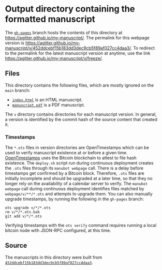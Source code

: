 # Output directory containing the formatted manuscript

The [`gh-pages`](https://github.com/agitter/my-manuscript/tree/gh-pages) branch hosts the contents of this directory at <https://agitter.github.io/my-manuscript/>.
The permalink for this webpage version is <https://agitter.github.io/my-manuscript/v/452ddcebf15b183dd3dec9cb5f89af027cc4daa3/>.
To redirect to the permalink for the latest manuscript version at anytime, use the link <https://agitter.github.io/my-manuscript/v/freeze/>.

## Files

This directory contains the following files, which are mostly ignored on the `main` branch:

+ [`index.html`](index.html) is an HTML manuscript.
+ [`manuscript.pdf`](manuscript.pdf) is a PDF manuscript.

The `v` directory contains directories for each manuscript version.
In general, a version is identified by the commit hash of the source content that created it.

### Timestamps

The `*.ots` files in version directories are OpenTimestamps which can be used to verify manuscript existence at or before a given time.
[OpenTimestamps](https://opentimestamps.org/) uses the Bitcoin blockchain to attest to file hash existence.
The `deploy.sh` script run during continuous deployment creates the `.ots` files through its `manubot webpage` call.
There is a delay before timestamps get confirmed by a Bitcoin block.
Therefore, `.ots` files are initially incomplete and should be upgraded at a later time, so that they no longer rely on the availability of a calendar server to verify.
The `manubot webpage` call during continuous deployment identifies files matched by `webpage/v/**/*.ots` and attempts to upgrade them.
You can also manually upgrade timestamps, by running the following in the `gh-pages` branch:

```shell
ots upgrade v/*/*.ots
rm v/*/*.ots.bak
git add v/*/*.ots
```

Verifying timestamps with the `ots verify` command requires running a local bitcoin node with JSON-RPC configured, at this time.

## Source

The manuscripts in this directory were built from
[`452ddcebf15b183dd3dec9cb5f89af027cc4daa3`](https://github.com/agitter/my-manuscript/commit/452ddcebf15b183dd3dec9cb5f89af027cc4daa3).
